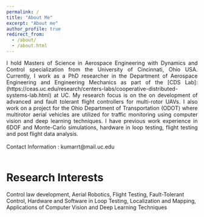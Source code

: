 ```yaml
---
permalink: /
title: "About Me"
excerpt: "About me"
author_profile: true
redirect_from:
  - /about/
  - /about.html
---
```


<div style="text-align: justify"> I hold Masters of Science in Aerospace Engineering with Dynamics and Control specialization from the University of Cincinnati, Ohio USA. Currently, I work as a PhD researcher in the Department of Aerospace Engineering and Engineering Mechanics as part of the [CDS Lab]:(https://ceas.uc.edu/research/centers-labs/cooperative-distributed-systems-lab.html) at UC. My research focus is on the on development of advanced and fault tolerant flight controllers for multi-rotor UAVs. I also work on a project for the Ohio Department of Transportation (ODOT) where multirotor aerial vehicles are utilized for traffic monitoring using computer vision and deep learning techniques. I have previous work experience in 6DOF and Monte-Carlo simulations, hardware in loop testing, flight testing and post flight data analysis. </div>

<br />
Contact Information : kumarrt@mail.uc.edu
<br />
<br />

Research Interests
======
Control law development, Aerial Robotics, Flight Testing, Fault-Tolerant Control, Hardware and Software in Loop Testing, Localization and Mapping, Applications of Computer Vision and Deep Learning Techniques
